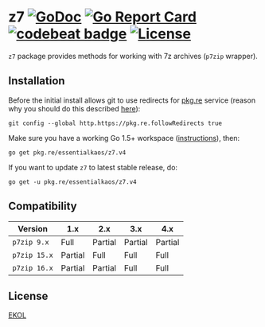 # z7 [![GoDoc](https://godoc.org/pkg.re/essentialkaos/z7.v4?status.svg)](https://godoc.org/pkg.re/essentialkaos/z7.v4) [![Go Report Card](https://goreportcard.com/badge/essentialkaos/z7)](https://goreportcard.com/report/essentialkaos/z7) [![codebeat badge](https://codebeat.co/badges/7d5b1210-a853-4d1d-a34a-4afcf574861e)](https://codebeat.co/projects/github-com-essentialkaos-z7) [![License](https://gh.kaos.io/ekol.svg)](https://essentialkaos.com/ekol)

`z7` package provides methods for working with 7z archives (`p7zip` wrapper).

## Installation

Before the initial install allows git to use redirects for [pkg.re](https://github.com/essentialkaos/pkgre) service (reason why you should do this described [here](https://github.com/essentialkaos/pkgre#git-support)):

```
git config --global http.https://pkg.re.followRedirects true
```

Make sure you have a working Go 1.5+ workspace ([instructions](https://golang.org/doc/install)), then:

```
go get pkg.re/essentialkaos/z7.v4
```

If you want to update `z7` to latest stable release, do:

```
go get -u pkg.re/essentialkaos/z7.v4
```

## Compatibility

|      Version |      1.x |    2.x  |    3.x  |    4.x  |
|--------------|----------|---------|---------|---------|
|  `p7zip 9.x` |    Full  | Partial | Partial | Partial |
| `p7zip 15.x` |  Partial |    Full |    Full |    Full |
| `p7zip 16.x` |  Partial | Partial |    Full |    Full |

## License

[EKOL](https://essentialkaos.com/ekol)
